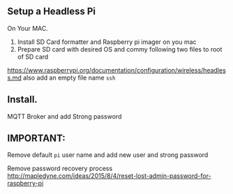 ## Setup a Headless Pi 
On Your MAC. 
1. Install SD Card formatter and Raspberry pi imager on you mac
2. Prepare SD card with desired OS and commy following two files to root of SD card

https://www.raspberrypi.org/documentation/configuration/wireless/headless.md
also add an empty file name `ssh`

## Install. 
MQTT Broker and add Strong password

## IMPORTANT:  
Remove default `pi` user name and add new user and strong password

Remove password recovery process
http://mapledyne.com/ideas/2015/8/4/reset-lost-admin-password-for-raspberry-pi



